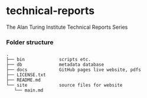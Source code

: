 # technical-reports

The Alan Turing Institute Technical Reports Series

### Folder structure

```
.
├── bin             scripts etc.
├── db              metadata database
├── docs            GitHub pages live website, pdfs
├── LICENSE.txt
├── README.md
└── site            source files for website
   └── main.md
```
